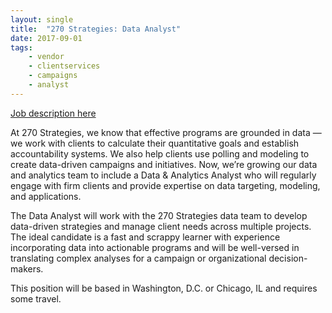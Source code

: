 ```yaml
---
layout: single
title:  "270 Strategies: Data Analyst"
date: 2017-09-01
tags: 
    - vendor
    - clientservices
    - campaigns
    - analyst
---
```


[Job description here](https://jobs.lever.co/270strategies/d88eb624-2102-4102-a091-0c15be64ccdf)

At 270 Strategies, we know that effective programs are grounded in data — we work with clients to calculate their quantitative goals and establish accountability systems. We also help clients use polling and modeling to create data-driven campaigns and initiatives. Now, we’re growing our data and analytics team to include a Data & Analytics Analyst who will regularly engage with firm clients and provide expertise on data targeting, modeling, and applications.

The Data Analyst will work with the 270 Strategies data team to develop data-driven strategies and manage client needs across multiple projects. The ideal candidate is a fast and scrappy learner with experience incorporating data into actionable programs and will be well-versed in translating complex analyses for a campaign or organizational decision-makers.

This position will be based in Washington, D.C. or Chicago, IL and requires some travel.
